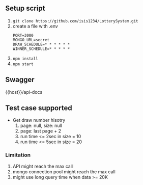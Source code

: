 ## Setup script
1. `git clone https://github.com/isis1234/LotterySystem.git`
2. create a file with .env
	```
	PORT=3000
	MONGO_URL=secret
	DRAW_SCHEDULE=* * * * * *
	WINNER_SCHEDULE=* * * * *
	```
3. `npm install`
4. `npm start`

## Swagger
{{host}}/api-docs

## Test case supported
- Get draw number hisotry
	1. page: null, size: null
	2. page: last page + 2
	3. run time <= 2sec in size = 10
	4. run time <= 5sec in size = 20

### Limitation
1. API might reach the max call
2. mongo connection pool might reach the max call
3. might use long query time when data >= 20K